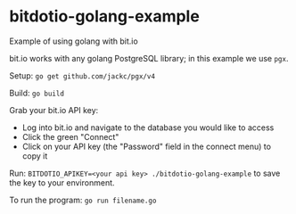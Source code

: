 # bitdotio-golang-example
Example of using golang with bit.io

bit.io works with any golang PostgreSQL library; in this example we use `pgx`. 

Setup:
`go get github.com/jackc/pgx/v4`

Build:
`go build`

Grab your bit.io API key:
* Log into bit.io and navigate to the database you would like to access
* Click the green "Connect"
* Click on your API key (the "Password" field in the connect menu) to copy it

Run:
`BITDOTIO_APIKEY=<your api key> ./bitdotio-golang-example` to save the key to your environment.

To run the program: `go run filename.go`

